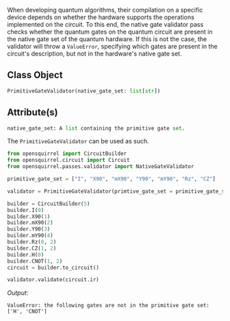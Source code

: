 When developing quantum algorithms, their compilation on a specific device depends on whether the hardware supports the
operations implemented on the circuit.
To this end, the native gate validator pass checks whether the quantum gates on the quantum circuit are present in the
native gate set of the quantum hardware.
If this is not the case, the validator will throw a `ValueError`, specifying which gates are present in the circuit's
description, but not in the hardware's native gate set.

## Class Object

```python
PrimitiveGateValidator(native_gate_set: list[str])
```

## Attribute(s)

```python
native_gate_set: A list containing the primitive gate set.
```

The `PrimitiveGateValidator` can be used as such.

```python
from opensquirrel import CircuitBuilder
from opensquirrel.circuit import Circuit
from opensquirrel.passes.validator import NativeGateValidator

primitive_gate_set = ["I", "X90", "mX90", "Y90", "mY90", "Rz", "CZ"]

validator = PrimitiveGateValidator(primtive_gate_set = primitive_gate_set)

builder = CircuitBuilder(5)
builder.I(0)
builder.X90(1)
builder.mX90(2)
builder.Y90(3)
builder.mY90(4)
builder.Rz(0, 2)
builder.CZ(1, 2)
builder.H(0)
builder.CNOT(1, 2)
circuit = builder.to_circuit()

validator.validate(circuit.ir)
```
_Output_:

    ValueError: the following gates are not in the primitive gate set: ['H', 'CNOT']
